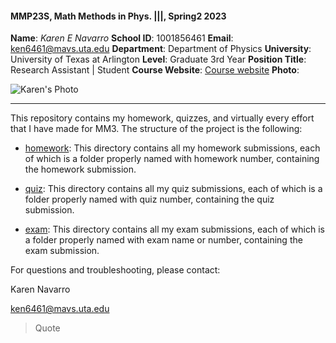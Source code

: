 #### MMP23S, Math Methods in Phys. |||, Spring2 2023

**Name**: *Karen E  Navarro*
**School ID**: 1001856461
**Email**: ken6461@mavs.uta.edu
**Department**: Department of Physics
**University**: University of Texas at Arlington
**Level**: Graduate 3rd Year
**Position Title**: Research Assistant | Student
**Course Website**: [Course website](https://www.cdslab.org)
**Photo**:

![Karen's Photo](https://nures.uta.edu/files/2022/03/524BD2D8-C8C9-425C-9E3B-E1E3BFD85C08_1_105_c-1.jpeg)

<hr>

This repository contains my homework, quizzes, and virtually every effort that I have made for MM3. The structure of the project is the following:

-   [homework](./HW):
This directory contains all my homework submissions, each of which is a folder properly named with homework number, containing the homework submission.

-   [quiz](./Quiz): 
This directory contains all my quiz submissions, each of which is a folder properly named with quiz number, containing the quiz submission.

-   [exam](./Exam): 
This directory contains all my exam submissions, each of which is a folder properly named with exam name or number, containing the exam submission.


For questions and troubleshooting, please contact:

Karen Navarro

ken6461@mavs.uta.edu

> Quote
